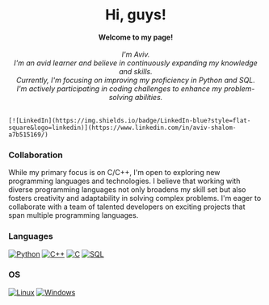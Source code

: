 <h1 align="center">Hi, guys!</h1>
  
<p align="center">
    <b>Welcome to my page!</b><br><br>
    <i>
        I'm Aviv.<br>
        I'm an avid learner and believe in continuously expanding my knowledge and          skills. <br>
        Currently, I'm focusing on improving my proficiency in Python and   
        SQL. <br>
      I'm actively participating in coding challenges to enhance my problem-solving abilities. <br>
    </i><br>
  
    [![LinkedIn](https://img.shields.io/badge/LinkedIn-blue?style=flat-square&logo=linkedin)](https://www.linkedin.com/in/aviv-shalom-a7b515169/)
</p>

### Collaboration

While my primary focus is on C/C++, I'm open to exploring new programming languages and technologies. I believe that working with diverse programming languages not only broadens my skill set but also fosters creativity and adaptability in solving complex problems. I'm eager to collaborate with a team of talented developers on exciting projects that span multiple programming languages.
  
### Languages
[![Python](https://img.shields.io/badge/python-black?style=for-the-badge&logo=python)](https://github.com/wervlad)
[![C++](https://img.shields.io/badge/c++-black?style=for-the-badge&logo=cplusplus)](https://github.com/wervlad)
[![C](https://img.shields.io/badge/c-black?style=for-the-badge&logo=c)](https://github.com/wervlad)
[![SQL](https://img.shields.io/badge/sql-black?style=for-the-badge&logo=mysql)](https://github.com/wervlad)

### OS
[![Linux](https://img.shields.io/badge/linux-black?style=for-the-badge&logo=Linux)](https://github.com/wervlad)
[![Windows](https://img.shields.io/badge/Windows-black?style=for-the-badge&logo=Windows)](https://github.com/wervlad)

</details>
